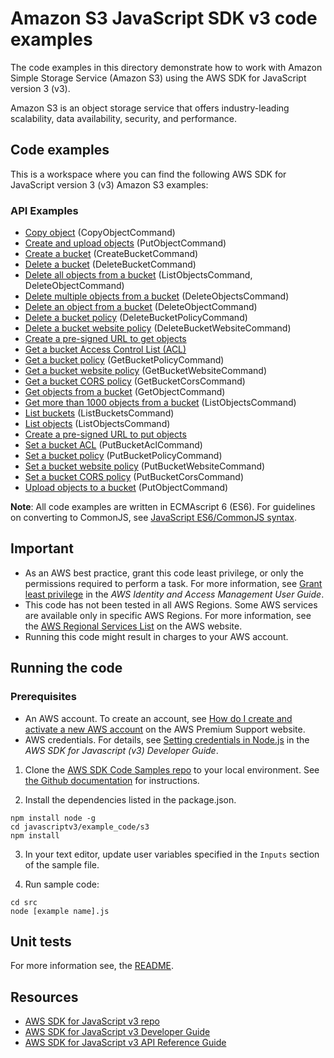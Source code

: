 #  Amazon S3 JavaScript SDK v3 code examples
The code examples in this directory demonstrate how to work with Amazon Simple Storage Service (Amazon S3) using the AWS SDK for JavaScript version 3 (v3).

Amazon S3 is an object storage service that offers industry-leading scalability, data availability, security, and performance.

## Code examples
This is a workspace where you can find the following AWS SDK for JavaScript version 3 (v3) Amazon S3 examples: 

### API Examples
- [Copy object](src/s3_copyobject.js) (CopyObjectCommand)
- [Create and upload objects](src/s3_create_and_upload_objects.js) (PutObjectCommand)
- [Create a bucket](src/s3_createbucket.js) (CreateBucketCommand)
- [Delete a bucket](src/s3_deletebucket.js) (DeleteBucketCommand)
- [Delete all objects from a bucket](src/s3_delete_all_objects.js) (ListObjectsCommand, DeleteObjectCommand)
- [Delete multiple objects from a bucket](src/s3_delete_multiple_objects.js) (DeleteObjectsCommand)
- [Delete an object from a bucket](src/s3_delete_object.js) (DeleteObjectCommand)
- [Delete a bucket policy](src/s3_deletebucketpolicy.js) (DeleteBucketPolicyCommand)
- [Delete a bucket website policy](src/s3_deletebucketwebsite.js) (DeleteBucketWebsiteCommand)
- [Create a pre-signed URL to get objects](src/s3_get_presignedURL.js)
- [Get a bucket Access Control List (ACL)](src/s3_getbucketacl.js)
- [Get a bucket policy](src/s3_getbucketpolicy.js) (GetBucketPolicyCommand)
- [Get a bucket website policy](src/s3_getbucketwebsite.js) (GetBucketWebsiteCommand)
- [Get a bucket CORS policy](src/s3_getcors.js) (GetBucketCorsCommand)
- [Get objects from a bucket](src/s3_getobject.js) (GetObjectCommand)
- [Get more than 1000 objects from a bucket](src/s3_list1000plusobjects.js) (ListObjectsCommand)
- [List buckets](src/s3_listbuckets.js) (ListBucketsCommand)
- [List objects](src/s3_listobjects.js) (ListObjectsCommand)
- [Create a pre-signed URL to put objects](src/s3_put_presignedURL.js)
- [Set a bucket ACL](src/s3_putbucketacl.js) (PutBucketAclCommand)
- [Set a bucket policy](src/s3_putbucketpolicy.js) (PutBucketPolicyCommand)
- [Set a bucket website policy](src/s3_setbucketwebsite.js) (PutBucketWebsiteCommand)
- [Set a bucket CORS policy](src/s3_setcors.js) (PutBucketCorsCommand)
- [Upload objects to a bucket](src/s3_upload_object.js) (PutObjectCommand)

**Note**: All code examples are written in ECMAscript 6 (ES6). For guidelines on converting to CommonJS, see 
[JavaScript ES6/CommonJS syntax](https://docs.aws.amazon.com/sdk-for-javascript/v3/developer-guide/sdk-examples-javascript-syntax.html).

## Important

- As an AWS best practice, grant this code least privilege, or only the
  permissions required to perform a task. For more information, see
  [Grant least privilege](https://docs.aws.amazon.com/IAM/latest/UserGuide/best-practices.html#grant-least-privilege)
  in the *AWS Identity and Access Management User Guide*.
- This code has not been tested in all AWS Regions. Some AWS services are
  available only in specific AWS Regions. For more information, see the
  [AWS Regional Services List](https://aws.amazon.com/about-aws/global-infrastructure/regional-product-services/)
  on the AWS website.
- Running this code might result in charges to your AWS account.

## Running the code

### Prerequisites
- An AWS account. To create an account, see [How do I create and activate a new AWS account](https://aws.amazon.com/premiumsupport/knowledge-center/create-and-activate-aws-account/) on the AWS Premium Support website.
- AWS credentials. For details, see  [Setting credentials in Node.js](https://docs.aws.amazon.com/sdk-for-javascript/v3/developer-guide/setting-credentials-node.html) in the
  *AWS SDK for Javascript (v3) Developer Guide*.

1. Clone the [AWS SDK Code Samples repo](https://github.com/awsdocs/aws-doc-sdk-examples) to your local environment. See [the Github documentation](https://docs.github.com/en/github/creating-cloning-and-archiving-repositories/cloning-a-repository) for instructions.

2. Install the dependencies listed in the package.json.

```
npm install node -g
cd javascriptv3/example_code/s3
npm install
```
3. In your text editor, update user variables specified in the ```Inputs``` section of the sample file.

4. Run sample code:
```
cd src
node [example name].js
```

## Unit tests
For more information see, the [README](../README.rst).

## Resources
- [AWS SDK for JavaScript v3 repo](https://github.com/aws/aws-sdk-js-v3)
- [AWS SDK for JavaScript v3 Developer Guide](https://docs.aws.amazon.com/sdk-for-javascript/v3/developer-guide/s3-examples.html)
- [AWS SDK for JavaScript v3 API Reference Guide](https://docs.aws.amazon.com/AWSJavaScriptSDK/v3/latest/clients/client-s3/index.html) 
